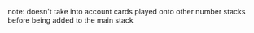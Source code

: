 note: doesn't take into account cards played onto other number stacks before being added to the main stack
